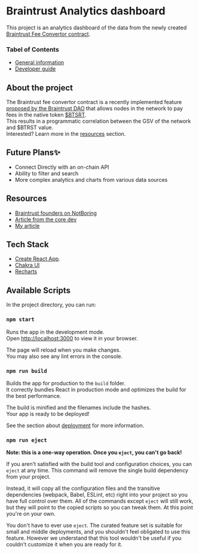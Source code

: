 # Braintrust Analytics dashboard

This project is an analytics dashboard of the data from the newly created [Braintrust Fee Convertor contract](https://etherscan.io/address/0x438e6416fe63863c434e4d6ee0c39d8f96880186#code).

### Tabel of Contents

-   <a href="#general">General information</a>
-   <a href="#dev">Developer guide</a>

<h2 id="general">About the project</h2>

The Braintrust fee convertor contract is a recently implemented feature [proposed by the Braintrust DAO](https://snapshot.org/#/usebraintrust.eth/proposal/QmRgbnjVzTMShoT2dHa7dAQj4EYo3RMdhVUUKN9XrnBobQ) that allows nodes in the network to pay fees in the native token [$BTSRT](https://www.coingecko.com/en/coins/braintrust).<br/>
This results in a programmatic correlation between the GSV of the network and $BTRST value.<br/>
Interested? Learn more in the <a href="#resources">resources</a> section.

## Future Plans✨

-   Connect Directly with an on-chain API
-   Ability to filter and search
-   More complex analytics and charts from various data sources

<h2 id="resources">Resources</h2>

-   [Braintrust founders on NotBoring](https://www.notboring.co/p/braintrust-fighting-capitalism-with)
-   [Article from the core dev](https://medium.com/snowfork/introducing-the-braintrust-fee-converter-21be7c8af951)
-   [My article](https://mirror.xyz/0x7c9CEfF6479439BF14621A09Ca8ab5635a26bD00/tbWNLgXQjF2ZQPCBOxSUmMd59Da-mnFqx8DJIy8G6ms)

<h2 id="dev">Tech Stack</h2>

-   [Create React App](https://github.com/facebook/create-react-app).
-   [Chakra UI](https://github.com/chakra-ui/chakra-ui)
-   [Recharts](https://recharts.org/)

## Available Scripts

In the project directory, you can run:

### `npm start`

Runs the app in the development mode.\
Open [http://localhost:3000](http://localhost:3000) to view it in your browser.

The page will reload when you make changes.\
You may also see any lint errors in the console.

### `npm run build`

Builds the app for production to the `build` folder.\
It correctly bundles React in production mode and optimizes the build for the best performance.

The build is minified and the filenames include the hashes.\
Your app is ready to be deployed!

See the section about [deployment](https://facebook.github.io/create-react-app/docs/deployment) for more information.

### `npm run eject`

**Note: this is a one-way operation. Once you `eject`, you can't go back!**

If you aren't satisfied with the build tool and configuration choices, you can `eject` at any time. This command will remove the single build dependency from your project.

Instead, it will copy all the configuration files and the transitive dependencies (webpack, Babel, ESLint, etc) right into your project so you have full control over them. All of the commands except `eject` will still work, but they will point to the copied scripts so you can tweak them. At this point you're on your own.

You don't have to ever use `eject`. The curated feature set is suitable for small and middle deployments, and you shouldn't feel obligated to use this feature. However we understand that this tool wouldn't be useful if you couldn't customize it when you are ready for it.
